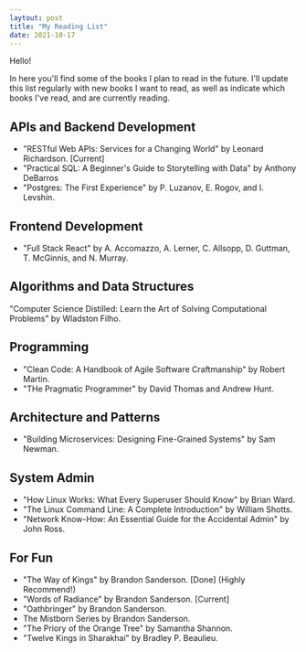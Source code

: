 ```yaml
---
laytout: post
title: "My Reading List"
date: 2021-10-17
---
```


Hello!

In here you'll find some of the books I plan to read in the future. I'll update this list regularly with new books I want to read, as well as indicate which books I've read, and are currently reading.

## APIs and Backend Development
- "RESTful Web APIs: Services for a Changing World" by  Leonard Richardson. [Current]
- "Practical SQL: A Beginner's Guide to Storytelling with Data" by Anthony DeBarros
- "Postgres: The First Experience" by P. Luzanov, E. Rogov, and I. Levshin.

## Frontend Development
- "Full Stack React" by A. Accomazzo, A. Lerner, C. Allsopp, D. Guttman, T. McGinnis, and N. Murray.

## Algorithms and Data Structures
"Computer Science Distilled: Learn the Art of Solving Computational Problems" by Wladston Filho.

## Programming
- "Clean Code: A Handbook of Agile Software Craftmanship" by Robert Martin.
- "THe Pragmatic Programmer" by David Thomas and Andrew Hunt.

## Architecture and Patterns
- "Building Microservices: Designing Fine-Grained Systems" by Sam Newman.

## System Admin
- "How Linux Works: What Every Superuser Should Know" by Brian Ward.
- "The Linux Command Line: A Complete Introduction" by William Shotts.
- "Network Know-How: An Essential Guide for the Accidental Admin" by John Ross.

## For Fun
- "The Way of Kings" by Brandon Sanderson. [Done] (Highly Recommend!)
- "Words of Radiance" by Brandon Sanderson. [Current]
- "Oathbringer" by Brandon Sanderson.
- The Mistborn Series by Brandon Sanderson.
- "The Priory of the Orange Tree" by Samantha Shannon.
- "Twelve Kings in Sharakhai" by Bradley P. Beaulieu.


